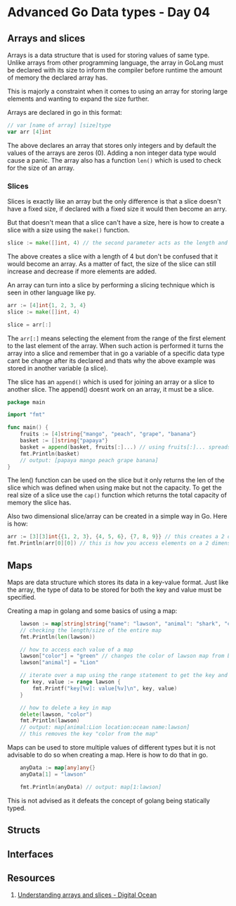 # Advanced Go Data types - Day 04

## Arrays and slices
Arrays is a data structure that is used for storing values of same type. Unlike arrays from other programming language, the array in GoLang must be declared with its size to inform the compiler before runtime the amount of memory the declared array has.

This is majorly a constraint when it comes to using an array for storing large elements and wanting to expand the size further.

Arrays are declared in go in this format:
```Go
// var [name of array] [size]type
var arr [4]int
```
The above declares an array that stores only integers and by default the values of the arrays are zeros (0). Adding a non integer data type would cause a panic. 
The array also has a function `len()` which is used to check for the size of an array.

### Slices
Slices is exactly like an array but the only difference is that a slice doesn't have a fixed size, if declared with a fixed size it would then become an arry.

But that doesn't mean that a slice can't have a size, here is how to create a slice with a size using the `make()` function.
```Go
slice := make([]int, 4) // the second parameter acts as the length and if a third parameter is added it turns into the capacity of the slice
```
The above creates a slice with a length of 4 but don't be confused that it would become an array. As a matter of fact, the size of the slice can still increase and decrease if more elements are added.

An array can turn into a slice by performing a slicing technique which is seen in other language like py.
```Go
arr := [4]int{1, 2, 3, 4}
slice := make([]int, 4)

slice = arr[:]
```
The `arr[:]` means selecting the element from the range of the first element to the last element of the array. When such action is performed it turns the array into a slice and remember that in go a variable of a specific data type cant be change after its declared and thats why the above example was stored in another variable (a slice).

The slice has an `append()` which is used for joining an array or a slice to another slice. The append() doesnt work on an array, it must be a slice.
```Go
package main

import "fmt"

func main() {
	fruits := [4]string{"mango", "peach", "grape", "banana"}
	basket := []string{"papaya"}
	basket = append(basket, fruits[:]...) // using fruits[:]... spreads the fruits elements into the append func
	fmt.Println(basket)
    // output: [papaya mango peach grape banana]
}
```

The len() function can be used on the slice but it only returns the len of the slice which was defined when using make but not the capacity. To get the real size of a slice use the `cap()` function which returns the total capacity of memory the slice has.

Also two dimensional slice/array can be created in a simple way in Go. Here is how:
```Go
arr := [3][3]int{{1, 2, 3}, {4, 5, 6}, {7, 8, 9}} // this creates a 2 dimensional array easily.
fmt.Println(arr[0][0]) // this is how you access elements on a 2 dimensional array.
```

## Maps
Maps are data structure which stores its data in a key-value format. Just like the array, the type of data to be stored for both the key and value must be specified.

Creating a map in golang and some basics of using a map:
```Go
	lawson := map[string]string{"name": "lawson", "animal": "shark", "color": "blue", "location": "ocean"}
	// checking the length/size of the entire map
	fmt.Println(len(lawson))

	// how to access each value of a map
	lawson["color"] = "green" // changes the color of lawson map from blue to green
	lawson["animal"] = "Lion"

	// iterate over a map using the range statement to get the key and value of a map
	for key, value := range lawson {
		fmt.Printf("key[%v]: value[%v]\n", key, value)
	}

	// how to delete a key in map
	delete(lawson, "color")
	fmt.Println(lawson)
	// output: map[animal:Lion location:ocean name:lawson]
	// this removes the key "color from the map"
```
Maps can be used to store multiple values of different types but it is not advisable to do so when creating a map. Here is how to do that in go.
```Go
    anyData := map[any]any{}
	anyData[1] = "lawson"

	fmt.Println(anyData) // output: map[1:lawson]
```
This is not advised as it defeats the concept of golang being statically typed.

## Structs

## Interfaces

## Resources
1. [Understanding arrays and slices - Digital Ocean](https://www.digitalocean.com/community/tutorials/understanding-arrays-and-slices-in-go)
